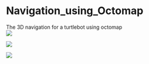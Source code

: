 # Navigation_using_Octomap
The 3D navigation for a turtlebot using octomap     
![](http://latex.codecogs.com/gif.latex?\\frac{1}{1+sin(x)})

![](<img src="http://latex.codecogs.com/gif.latex?\left\{\begin{matrix}&space;u=f_{x}\frac{X}{Z}&plus;c_{x}&space;\\&space;v=f_{y}\frac{Y}{Z}&plus;c_{y}&space;\end{matrix}\right." title="\left\{\begin{matrix} u=f_{x}\frac{X}{Z}+c_{x} \\ v=f_{y}\frac{Y}{Z}+c_{y} \end{matrix}\right." />)

![](http://latex.codecogs.com/gif.latex?\left\{\begin{matrix}&space;u=f_{x}\frac{X}{Z}&plus;c_{x}&space;\\&space;v=f_{y}\frac{Y}{Z}&plus;c_{y}&space;\end{matrix}\right.)
